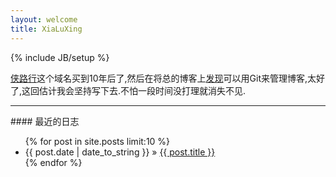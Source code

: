 ```yaml
---
layout: welcome
title: XiaLuXing
---
```

{% include JB/setup %}

[侠路行](http://xialuxing.com/)这个域名买到10年后了,然后在将总的博客上[发现](http://www.worldhello.net/2011/11/29/jekyll-based-blog-setup.html)可以用Git来管理博客,太好了,这回估计我会坚持写下去.不怕一段时间没打理就消失不见.

<hr>
####  最近的日志

<ul class="posts">
  {% for post in site.posts limit:10  %}
    <li><span>{{ post.date | date_to_string }}</span> &raquo; <a href="{{ BASE_PATH }}{{ post.url }}/">{{ post.title }}</a></li>
  {% endfor %}
</ul>
